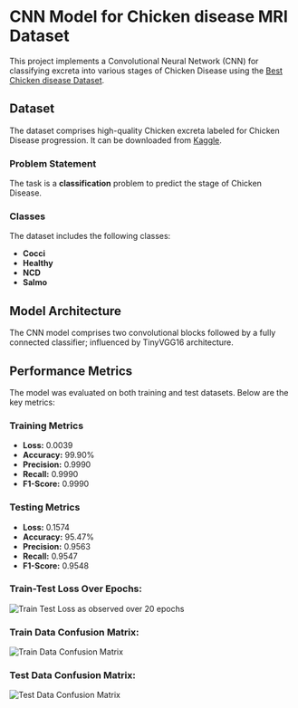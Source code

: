 # CNN Model for Chicken disease MRI Dataset

This project implements a Convolutional Neural Network (CNN) for classifying excreta into various stages of Chicken Disease using the [Best Chicken disease Dataset](<kaggle url>).

## Dataset

The dataset comprises high-quality Chicken excreta labeled for Chicken Disease progression. It can be downloaded from [Kaggle](<kaggle url>).

### Problem Statement

The task is a **classification** problem to predict the stage of Chicken Disease.

### Classes

The dataset includes the following classes:

- **Cocci**
- **Healthy**
- **NCD**
- **Salmo**

## Model Architecture

The CNN model comprises two convolutional blocks followed by a fully connected classifier; influenced by TinyVGG16 architecture.

## Performance Metrics

The model was evaluated on both training and test datasets. Below are the key metrics:

### Training Metrics

- **Loss:** 0.0039
- **Accuracy:** 99.90%
- **Precision:** 0.9990
- **Recall:** 0.9990
- **F1-Score:** 0.9990

### Testing Metrics

- **Loss:** 0.1574
- **Accuracy:** 95.47%
- **Precision:** 0.9563
- **Recall:** 0.9547
- **F1-Score:** 0.9548

### Train-Test Loss Over Epochs:

![Train Test Loss as observed over 20 epochs](outputs/train-test-loss-over-epochs.png "Train Test Loss")

### Train Data Confusion Matrix:

![Train Data Confusion Matrix](outputs/train_data_cnf_mat.png "Train Data Confusion Matrix")

### Test Data Confusion Matrix:

![Test Data Confusion Matrix](outputs/test_data_cnf_mat.png "Test Data Confusion Matrix")



